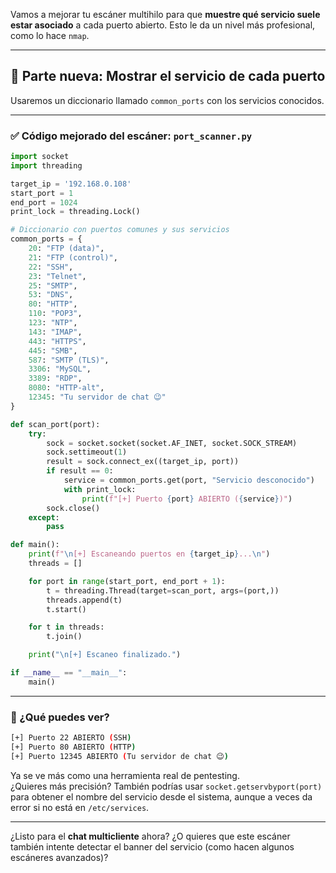 Vamos a mejorar tu escáner multihilo para que **muestre qué servicio suele estar asociado** a cada puerto abierto. Esto le da un nivel más profesional, como lo hace `nmap`.

---

## 🔧 Parte nueva: Mostrar el servicio de cada puerto

Usaremos un diccionario llamado `common_ports` con los servicios conocidos.

---

### ✅ Código mejorado del escáner: `port_scanner.py`

```python
import socket
import threading

target_ip = '192.168.0.108'
start_port = 1
end_port = 1024
print_lock = threading.Lock()

# Diccionario con puertos comunes y sus servicios
common_ports = {
    20: "FTP (data)",
    21: "FTP (control)",
    22: "SSH",
    23: "Telnet",
    25: "SMTP",
    53: "DNS",
    80: "HTTP",
    110: "POP3",
    123: "NTP",
    143: "IMAP",
    443: "HTTPS",
    445: "SMB",
    587: "SMTP (TLS)",
    3306: "MySQL",
    3389: "RDP",
    8080: "HTTP-alt",
    12345: "Tu servidor de chat 😉"
}

def scan_port(port):
    try:
        sock = socket.socket(socket.AF_INET, socket.SOCK_STREAM)
        sock.settimeout(1)
        result = sock.connect_ex((target_ip, port))
        if result == 0:
            service = common_ports.get(port, "Servicio desconocido")
            with print_lock:
                print(f"[+] Puerto {port} ABIERTO ({service})")
        sock.close()
    except:
        pass

def main():
    print(f"\n[+] Escaneando puertos en {target_ip}...\n")
    threads = []

    for port in range(start_port, end_port + 1):
        t = threading.Thread(target=scan_port, args=(port,))
        threads.append(t)
        t.start()

    for t in threads:
        t.join()

    print("\n[+] Escaneo finalizado.")

if __name__ == "__main__":
    main()
```

---

### 🧪 ¿Qué puedes ver?

```bash
[+] Puerto 22 ABIERTO (SSH)
[+] Puerto 80 ABIERTO (HTTP)
[+] Puerto 12345 ABIERTO (Tu servidor de chat 😉)
```

Ya se ve más como una herramienta real de pentesting.  
¿Quieres más precisión? También podrías usar `socket.getservbyport(port)` para obtener el nombre del servicio desde el sistema, aunque a veces da error si no está en `/etc/services`.

---

¿Listo para el **chat multicliente** ahora? ¿O quieres que este escáner también intente detectar el banner del servicio (como hacen algunos escáneres avanzados)?
